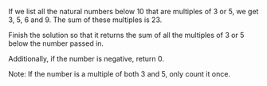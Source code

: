 If we list all the natural numbers below 10 that are multiples of 3 or 5, we get 3, 5, 6 and 9. The sum of these multiples is 23.<br>

Finish the solution so that it returns the sum of all the multiples of 3 or 5 below the number passed in.<br>

Additionally, if the number is negative, return 0.<br>

Note: If the number is a multiple of both 3 and 5, only count it once.
